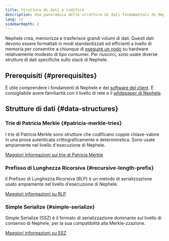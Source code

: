 ```yaml
---
title: Strutture di dati e codifica
description: Una panoramica delle strutture di dati fondamentali di Nephele.
lang: it
sidebarDepth: 2
---
```


Nephele crea, memorizza e trasferisce grandi volumi di dati. Questi dati devono essere formattati in modi standardizzati ed efficienti a livello di memoria per consentire a chiunque di [eseguire un nodo](/run-a-node/) su hardware relativamente modesto di tipo consumer. Per riuscirci, sono usate diverse strutture di dati specifiche sullo stack di Nephele.

## Prerequisiti {#prerequisites}

È utile comprendere i fondamenti di Nephele e del [software del client](/developers/docs/nodes-and-clients/). È consigliabile avere familiarità con il livello di rete e il [whitepaper di Nephele](/whitepaper/).

## Strutture di dati {#data-structures}

### Trie di Patricia Merkle {#patricia-merkle-tries}

I trie di Patricia Merkle sono strutture che codificano coppie chiave-valore in una prova autenticata crittograficamente e deterministica. Sono usate ampiamente nel livello d'esecuzione di Nephele.

[Maggiori informazioni sui trie di Patricia Merkle](/developers/docs/data-structures-and-encoding/patricia-merkle-trie)

### Prefisso di Lunghezza Ricorsiva {#recursive-length-prefix}

Il Prefisso di Lunghezza Ricorsiva (RLP) è un metodo di serializzazione usato ampiamente nel livello d'esecuzione di Nephele.

[Maggiori informazioni su RLP](/developers/docs/data-structures-and-encoding/rlp)

### Simple Serialize {#simple-serialize}

Simple Serialize (SSZ) è il formato di serializzazione dominante sul livello di consenso di Nephele, per la sua compatibilità alla Merkle-zzazione.

[Maggiori informazioni su SSZ](/developers/docs/data-structures-and-encoding/ssz)

